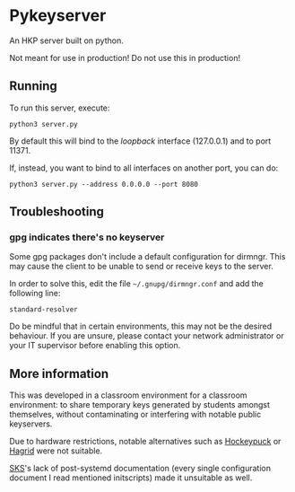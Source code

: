 # Pykeyserver

An HKP server built on python.

Not meant for use in production!
Do not use this in production!

## Running

To run this server, execute:

```
python3 server.py
```

By default this will bind to the *loopback* interface (127.0.0.1) and to port 11371.

If, instead, you want to bind to all interfaces on another port, you can do:

```
python3 server.py --address 0.0.0.0 --port 8080
```

## Troubleshooting

### gpg indicates there's no keyserver

Some gpg packages don't include a default configuration for dirmngr.
This may cause the client to be unable to send or receive keys to the server.

In order to solve this, edit the file `~/.gnupg/dirmngr.conf` and add the following line:

```
standard-resolver
```

Do be mindful that in certain environments, this may not be the desired behaviour.
If you are unsure, please contact your network administrator or your IT supervisor before enabling this option.

## More information

This was developed in a classroom environment for a classroom environment: to share temporary keys generated by students amongst themselves, without contaminating or interfering with notable public keyservers.

Due to hardware restrictions, notable alternatives such as [Hockeypuck](https://github.com/hockeypuck/hockeypuck) or [Hagrid](https://gitlab.com/hagrid-keyserver/hagrid) were not suitable.

[SKS](https://github.com/SKS-Keyserver/sks-keyserver)'s lack of post-systemd documentation (every single configuration document I read mentioned initscripts) made it unsuitable as well.
